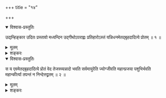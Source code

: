 +++
title = "१४"

+++

<details open><summary>विश्वास-प्रस्तुतिः</summary>

उद्यन्हिङ्कार उदितः प्रस्तावो मध्यन्दिन उद्गीथोऽपराह्णः प्रतिहारोऽस्तं
यन्निधनमेतद्बृहदादित्ये प्रोतम् ॥ १ ॥
</details>

<details><summary>मूलम्</summary>

उद्यन्हिङ्कार उदितः प्रस्तावो मध्यन्दिन उद्गीथोऽपराह्णः प्रतिहारोऽस्तं
यन्निधनमेतद्बृहदादित्ये प्रोतम् ॥ १ ॥
</details>

<details><summary>शङ्करः</summary>

उद्यन्सविता स हिङ्कारः, प्राथंयाद्दर्शनस्य । उदितः प्रस्तावः,
प्रस्तवनहेतुत्वात्कर्मणाम् । मध्यन्दिन उद्गीथः,
श्रैष्ठ्यात् । अपराह्णः प्रतिहारः, पश्वादीनां गृहान्प्रति हरणात् ।
यदस्तं यंस्तन्निधनम् , रात्रौ गृहे निधानात्प्राणिनाम् । एतद्बृहत्
आदित्ये प्रोतम् , बृहतः आदित्यदैवत्यत्वात् ॥
</details>

<details open><summary>विश्वास-प्रस्तुतिः</summary>

स य एवमेतद्बृहदादित्ये प्रोतं वेद तेजस्व्यन्नादो भवति सर्वमायुरेति
ज्योग्जीवति महान्प्रजया पशुभिर्भवति महान्कीर्त्या तपन्तं न
निन्देत्तद्व्रतम् ॥ २ ॥
</details>

<details><summary>मूलम्</summary>

स य एवमेतद्बृहदादित्ये प्रोतं वेद तेजस्व्यन्नादो भवति सर्वमायुरेति
ज्योग्जीवति महान्प्रजया पशुभिर्भवति महान्कीर्त्या तपन्तं न
निन्देत्तद्व्रतम् ॥ २ ॥
</details>

<details><summary>शङ्करः</summary>

स य इत्यादि पूर्ववत् । तपन्तं न निन्देत् ; तद्व्रतम् ॥

इति चतुर्दशखण्डभाष्यम् ॥
</details>

